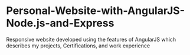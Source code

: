 # Personal-Website-with-AngularJS-Node.js-and-Express
Responsive website developed using the features of AngularJS which describes my projects, Certifications, and
work experience
